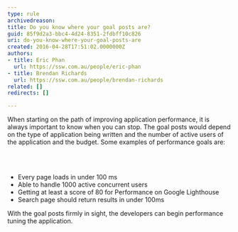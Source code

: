```yaml
---
type: rule
archivedreason: 
title: Do you know where your goal posts are?
guid: 85f9d2a3-bbc4-4d24-8351-2fdbff10c826
uri: do-you-know-where-your-goal-posts-are
created: 2016-04-28T17:51:02.0000000Z
authors:
- title: Eric Phan
  url: https://ssw.com.au/people/eric-phan
- title: Brendan Richards
  url: https://ssw.com.au/people/brendan-richards
related: []
redirects: []

---
```



<p>When starting on the path of improving application performance, it is always important to know when you can stop. The goal posts would depend on the type of application being written and the number of active users of the application and the budget. Some examples of performance goals are&#58;​​​<br></p>
<br><excerpt class='endintro'></excerpt><br>
<ul class="ul1"><li class="li1">​Every page loads in under 100 ms</li><li class="li1">Able to handle 1000 active concurrent users</li><li class="li1">​Getting at least a score of 80 for Performance on Google Lighthouse</li><li class="li1">Search page should return results in under 100ms​​</li></ul><p class="p1">With the goal posts firmly in sight, the developers can begin performance tuning the application.​</p>


